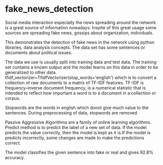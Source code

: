 # fake_news_detection

Social media interaction especially the news spreading around the network is a great source of information nowadays. Inspite of this great usage some sources are spreading fake news, gossips about organization, individuals.

This demonstrates the detection of fake news in the network using python libraries, data analysis concepts. The data set has some sentences or documents about political issues.

The data we use is usually split into training data and test data. The training set contains a known output and the model learns on this data in order to be generalized to other data.
tfidf_vectorizer=TfidfVectorizer(stop_words='english')
which is to convert a collection of raw documents to a matrix of TF-IDF features. TF-IDF is frequency–inverse document frequency, is a numerical statistic that is intended to reflect how important a word is to a document in a collection or corpus.

Stopwords are the words in english which donot give much value to the sentences. During preprocessing of data, stopwords are removed.

Passive Aggressive Algorithms are a family of online learning algorithms. Predict method is to predict the label of a new set of data. If the model predicts the value correctly, then the model is kept as it is.If the model is predicts incorrectly, some changes are made to make the predictions correct.

The model classifies the given sentence into fake or real and gives 92.8% accuracy.
